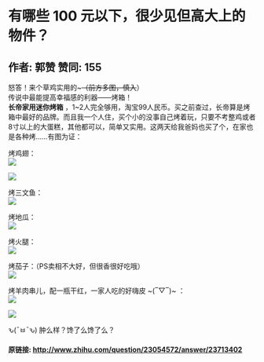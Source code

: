 # 有哪些 100 元以下，很少见但高大上的物件？
## 作者: 郭赞  赞同: 155
怒答！来个草鸡实用的~~~（前方多图，慎入~~）  
传说中最能提高幸福感的利器——烤箱！  
**长帝家用迷你烤箱** ，1~2人完全够用，淘宝99人民币。买之前查过，长帝算是烤箱中最好的品牌。而且我一个人住，买个小的没事自己烤着玩，只要不考整鸡或者8寸以上的大蛋糕，其他都可以，简单又实用。这两天给我爸妈也买了个，在家也是各种烤……有图为证：   
  
烤鸡翅：  
![](http://pic2.zhimg.com/df646966f13e96a2cc7dd994df4f796a_b.jpg)


![](http://pic4.zhimg.com/762c45ca323255b566e9d8972809eb80_b.jpg)

  
烤三文鱼：  
![](http://pic1.zhimg.com/7b999c45f6914f718a1d4c51cca8fdf1_b.jpg)

  
烤地瓜：  
![](http://pic1.zhimg.com/e957ad7598bef73d69d80f71cee133c9_b.jpg)

  
烤火腿：  
![](http://pic2.zhimg.com/5d2f69a17bb9d69b68baf78d820ea3a3_b.jpg)

  
烤茄子：（PS卖相不大好，但很香很好吃哦）  
![](http://pic1.zhimg.com/5d44d5e639caccf417fa6fc35ddb1df3_b.jpg)

  
烤羊肉串儿，配一瓶干红，一家人吃的好嗨皮 ~(‾▽‾)~ ：  
![](http://pic4.zhimg.com/f7cd22ec4ecc6f83578e4e023a98e6f8_b.jpg)

  
![](http://pic4.zhimg.com/a6afadf2ee1935820d67d04ae29e2a1b_b.jpg)

  
ԅ(¯ㅂ¯ԅ) 肿么样？馋了么馋了么？

#### 原链接: http://www.zhihu.com/question/23054572/answer/23713402
